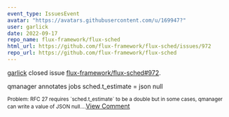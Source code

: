 ```yaml
---
event_type: IssuesEvent
avatar: "https://avatars.githubusercontent.com/u/169947?"
user: garlick
date: 2022-09-17
repo_name: flux-framework/flux-sched
html_url: https://github.com/flux-framework/flux-sched/issues/972
repo_url: https://github.com/flux-framework/flux-sched
---
```


<a href='https://github.com/garlick' target='_blank'>garlick</a> closed issue <a href='https://github.com/flux-framework/flux-sched/issues/972' target='_blank'>flux-framework/flux-sched#972</a>.

<p>qmanager annotates jobs sched.t_estimate = json null</p><small>Problem: RFC 27 requires `sched.t_estimate` to be a double but in some cases, qmanager can write a value of JSON null....</small><a href='https://github.com/flux-framework/flux-sched/issues/972' target='_blank'>View Comment</a>